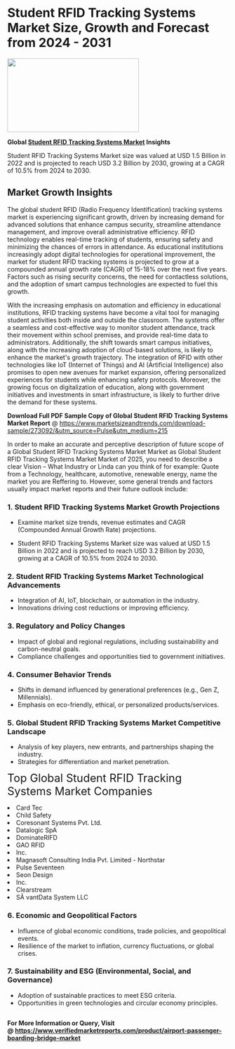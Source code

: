 <H1>Student RFID Tracking Systems Market Size, Growth and Forecast from 2024 - 2031</H1><img class="aligncenter size-medium wp-image-584254" src="https://thirdeyenews.in/wp-content/uploads/2024/09/Global-Market-Research-300x168.jpeg" alt="" width="300" height="168" /><p><strong>Global&nbsp;<a href="https://www.marketsizeandtrends.com/download-sample/273092/&amp;utm_source=Pulse&amp;utm_medium=215">Student RFID Tracking Systems Market</a> Insights</strong></p><p>Student RFID Tracking Systems Market size was valued at USD 1.5 Billion in 2022 and is projected to reach USD 3.2 Billion by 2030, growing at a CAGR of 10.5% from 2024 to 2030.</p><p><h2>Market Growth Insights</h2> <p>The global student RFID (Radio Frequency Identification) tracking systems market is experiencing significant growth, driven by increasing demand for advanced solutions that enhance campus security, streamline attendance management, and improve overall administrative efficiency. RFID technology enables real-time tracking of students, ensuring safety and minimizing the chances of errors in attendance. As educational institutions increasingly adopt digital technologies for operational improvement, the market for student RFID tracking systems is projected to grow at a compounded annual growth rate (CAGR) of 15-18% over the next five years. Factors such as rising security concerns, the need for contactless solutions, and the adoption of smart campus technologies are expected to fuel this growth. </p> <p>With the increasing emphasis on automation and efficiency in educational institutions, RFID tracking systems have become a vital tool for managing student activities both inside and outside the classroom. The systems offer a seamless and cost-effective way to monitor student attendance, track their movement within school premises, and provide real-time data to administrators. Additionally, the shift towards smart campus initiatives, along with the increasing adoption of cloud-based solutions, is likely to enhance the market's growth trajectory. The integration of RFID with other technologies like IoT (Internet of Things) and AI (Artificial Intelligence) also promises to open new avenues for market expansion, offering personalized experiences for students while enhancing safety protocols. Moreover, the growing focus on digitalization of education, along with government initiatives and investments in smart infrastructure, is likely to further drive the demand for these systems. </p><p><span class=""><strong>Download Full PDF Sample Copy of Global Student RFID Tracking Systems Market Report</strong> @ <a href="https://www.marketsizeandtrends.com/download-sample/273092/&amp;utm_source=Pulse&amp;utm_medium=215" target="_blank">https://www.marketsizeandtrends.com/download-sample/273092/&amp;utm_source=Pulse&amp;utm_medium=215</a></span></p><p>In order to make an accurate and perceptive description of future scope of a Global&nbsp;Student RFID Tracking Systems Market Market as Global&nbsp;Student RFID Tracking Systems Market Market of 2025, you need to describe a clear Vision &ndash; What Industry or Linda can you think of for example: Quote from a Technology, healthcare, automotive, renewable energy, name the market you are Reffering to. However, some general trends and factors usually impact market reports and their future outlook include:</p><h3>1.&nbsp;<strong>Student RFID Tracking Systems Market Growth Projections</strong></h3><ul><li>Examine market size trends, revenue estimates and CAGR (Compounded Annual Growth Rate) projections.</li><li><p>Student RFID Tracking Systems Market size was valued at USD 1.5 Billion in 2022 and is projected to reach USD 3.2 Billion by 2030, growing at a CAGR of 10.5% from 2024 to 2030.</p></li></ul><h3>2.&nbsp;<strong>Student RFID Tracking Systems Market Technological Advancements</strong></h3><ul><li>Integration of AI, IoT, blockchain, or automation in the industry.</li><li>Innovations driving cost reductions or improving efficiency.</li></ul><h3>3.&nbsp;<strong>Regulatory and Policy Changes</strong></h3><ul><li>Impact of global and regional regulations, including sustainability and carbon-neutral goals.</li><li>Compliance challenges and opportunities tied to government initiatives.</li></ul><h3>4.&nbsp;<strong>Consumer Behavior Trends</strong></h3><ul><li>Shifts in demand influenced by generational preferences (e.g., Gen Z, Millennials).</li><li>Emphasis on eco-friendly, ethical, or personalized products/services.</li></ul><h3>5.&nbsp;<strong>Global Student RFID Tracking Systems Market Competitive Landscape</strong></h3><ul><li>Analysis of key players, new entrants, and partnerships shaping the industry.</li><li>Strategies for differentiation and market penetration.</li></ul><p data-pm-slice="1 1 []"><span style="color: inherit; font-family: inherit; font-size: 25px;">Top Global Student RFID Tracking Systems Market Companies</span></p><div class="" data-test-id=""><p><li>Card Tec</li><li> Child Safety</li><li> Coresonant Systems Pvt. Ltd.</li><li> Datalogic SpA</li><li> DominateRIFD</li><li> GAO RFID</li><li> Inc.</li><li> Magnasoft Consulting India Pvt. Limited - Northstar</li><li> Pulse Seventeen</li><li> Seon Design</li><li> Inc.</li><li> Clearstream</li><li> SÃ vantData System LLC</li></p></div><h3>6.&nbsp;<strong>Economic and Geopolitical Factors</strong></h3><ul><li>Influence of global economic conditions, trade policies, and geopolitical events.</li><li>Resilience of the market to inflation, currency fluctuations, or global crises.</li></ul><h3>7.&nbsp;<strong>Sustainability and ESG (Environmental, Social, and Governance)</strong></h3><ul><li>Adoption of sustainable practices to meet ESG criteria.</li><li>Opportunities in green technologies and circular economy principles.</li></ul><h2><strong style="font-size: 14px;">For More Information or Query, Visit @&nbsp;</strong><a style="background-color: #ffffff; font-size: 14px;" href="https://www.marketsizeandtrends.com/report/student-rfid-tracking-systems-market/" target="_blank">https://www.verifiedmarketreports.com/product/airport-passenger-boarding-bridge-market</a></h2>
